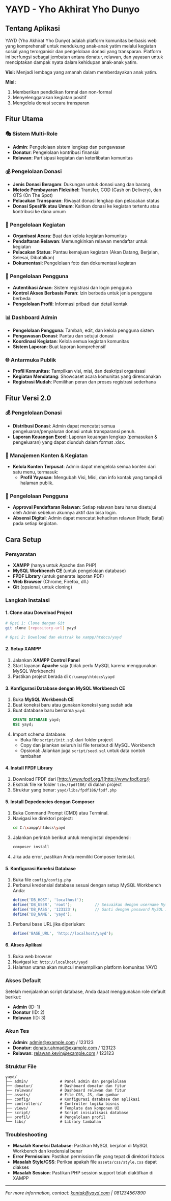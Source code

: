 # YAYD - Yho Akhirat Yho Dunyo

## Tentang Aplikasi

YAYD (Yho Akhirat Yho Dunyo) adalah platform komunitas berbasis web yang komprehensif untuk mendukung anak-anak yatim melalui kegiatan sosial yang terorganisir dan pengelolaan donasi yang transparan. Platform ini berfungsi sebagai jembatan antara donatur, relawan, dan yayasan untuk menciptakan dampak nyata dalam kehidupan anak-anak yatim.

**Visi:** Menjadi lembaga yang amanah dalam memberdayakan anak yatim.

**Misi:**
1. Memberikan pendidikan formal dan non-formal
2. Menyelenggarakan kegiatan positif
3. Mengelola donasi secara transparan

## Fitur Utama

### 🎭 Sistem Multi-Role
- **Admin**: Pengelolaan sistem lengkap dan pengawasan
- **Donatur**: Pengelolaan kontribusi finansial
- **Relawan**: Partisipasi kegiatan dan keterlibatan komunitas

### 💰 Pengelolaan Donasi
- **Jenis Donasi Beragam**: Dukungan untuk donasi uang dan barang
- **Metode Pembayaran Fleksibel**: Transfer, COD (Cash on Delivery), dan OTS (On The Spot)
- **Pelacakan Transparan**: Riwayat donasi lengkap dan pelacakan status
- **Donasi Spesifik atau Umum**: Kaitkan donasi ke kegiatan tertentu atau kontribusi ke dana umum

### 📅 Pengelolaan Kegiatan
- **Organisasi Acara**: Buat dan kelola kegiatan komunitas
- **Pendaftaran Relawan**: Memungkinkan relawan mendaftar untuk kegiatan
- **Pelacakan Status**: Pantau kemajuan kegiatan (Akan Datang, Berjalan, Selesai, Dibatalkan)
- **Dokumentasi**: Pengelolaan foto dan dokumentasi kegiatan

### 👥 Pengelolaan Pengguna
- **Autentikasi Aman**: Sistem registrasi dan login pengguna
- **Kontrol Akses Berbasis Peran**: Izin berbeda untuk jenis pengguna berbeda
- **Pengelolaan Profil**: Informasi pribadi dan detail kontak

### 📊 Dashboard Admin
- **Pengelolaan Pengguna**: Tambah, edit, dan kelola pengguna sistem
- **Pengawasan Donasi**: Pantau dan setujui donasi
- **Koordinasi Kegiatan**: Kelola semua kegiatan komunitas
- **Sistem Laporan**: Buat laporan komprehensif

### 🌐 Antarmuka Publik
- **Profil Komunitas**: Tampilkan visi, misi, dan deskripsi organisasi
- **Kegiatan Mendatang**: Showcaset acara komunitas yang direncanakan
- **Registrasi Mudah**: Pemilihan peran dan proses registrasi sederhana

## Fitur Versi 2.0

### 💰 Pengelolaan Donasi
- **Distribusi Donasi**: Admin dapat mencatat semua pengeluaran/penyaluran donasi untuk transparansi penuh.
- **Laporan Keuangan Excel**: Laporan keuangan lengkap (pemasukan & pengeluaran) yang dapat diunduh dalam format .xlsx.

### 📅 Manajemen Konten & Kegiatan
- **Kelola Konten Terpusat**: Admin dapat mengelola semua konten dari satu menu, termasuk:
   - **Profil Yayasan**: Mengubah Visi, Misi, dan info kontak yang tampil di halaman publik.

### 👥 Pengelolaan Pengguna
- **Approval Pendaftaran Relawan**: Setiap relawan baru harus disetujui oleh Admin sebelum akunnya aktif dan bisa login.
- **Absensi Digital**: Admin dapat mencatat kehadiran relawan (Hadir, Batal) pada setiap kegiatan.

## Cara Setup

### Persyaratan
- **XAMPP** (hanya untuk Apache dan PHP)
- **MySQL Workbench CE** (untuk pengelolaan database)
- **FPDF Library** (untuk generate laporan PDF)
- **Web Browser** (Chrome, Firefox, dll.)
- **Git** (opsional, untuk cloning)

### Langkah Instalasi

#### 1. Clone atau Download Project
```bash
# Opsi 1: Clone dengan Git
git clone [repository-url] yayd

# Opsi 2: Download dan ekstrak ke xampp/htdocs/yayd
```

#### 2. Setup XAMPP
1. Jalankan **XAMPP Control Panel**
2. Start layanan **Apache** saja (tidak perlu MySQL karena menggunakan MySQL Workbench)
3. Pastikan project berada di `C:\xampp\htdocs\yayd`

#### 3. Konfigurasi Database dengan MySQL Workbench CE
1. Buka **MySQL Workbench CE**
2. Buat koneksi baru atau gunakan koneksi yang sudah ada
3. Buat database baru bernama `yayd`:
   ```sql
   CREATE DATABASE yayd;
   USE yayd;
   ```
4. Import schema database:
   - Buka file `script/init.sql` dari folder project
   - Copy dan jalankan seluruh isi file tersebut di MySQL Workbench
   - Opsional: Jalankan juga `script/seed.sql` untuk data contoh tambahan

#### 4. Install FPDF Library
1. Download FPDF dari [http://www.fpdf.org/](http://www.fpdf.org/)
2. Ekstrak file ke folder `libs/fpdf186/` di dalam project
3. Struktur yang benar: `yayd/libs/fpdf186/fpdf.php`

#### 5. Install Depedencies dengan Composer
1. Buka Command Prompt (CMD) atau Terminal.
2. Navigasi ke direktori project:
   ```bash
   cd C:\xampp\htdocs\yayd
   ```
3. Jalankan perintah berikut untuk menginstal dependensi:
   ```bash
   composer install
   ```
4. Jika ada error, pastikan Anda memiliki Composer terinstal.

#### 5. Konfigurasi Koneksi Database
1. Buka file `config/config.php`
2. Perbarui kredensial database sesuai dengan setup MySQL Workbench Anda:
   ```php
   define('DB_HOST', 'localhost');
   define('DB_USER', 'root');          // Sesuaikan dengan username MySQL Anda
   define('DB_PASS', '123123');        // Ganti dengan password MySQL Anda
   define('DB_NAME', 'yayd');
   ```
3. Perbarui base URL jika diperlukan:
   ```php
   define('BASE_URL', 'http://localhost/yayd');
   ```

#### 6. Akses Aplikasi
1. Buka web browser
2. Navigasi ke: `http://localhost/yayd`
3. Halaman utama akan muncul menampilkan platform komunitas YAYD

### Akses Default
Setelah menjalankan script database, Anda dapat menggunakan role default berikut:
- **Admin** (ID: 1)
- **Donatur** (ID: 2)
- **Relawan** (ID: 3)

### Akun Tes
- **Admin**: admin@example.com / 123123
- **Donatur**: donatur.ahmad@example.com / 123123
- **Relawan**: relawan.kevin@example.com / 123123

### Struktur File
```
yayd/
├── admin/              # Panel admin dan pengelolaan
├── donatur/            # Dashboard donatur dan fitur
├── relawan/            # Dashboard relawan dan fitur
├── assets/             # File CSS, JS, dan gambar
├── config/             # Konfigurasi database dan aplikasi
├── controllers/        # Controller logika bisnis
├── views/              # Template dan komponen UI
├── script/             # Script inisialisasi database
├── profil/             # Pengelolaan profil
└── libs/               # Library tambahan
```

### Troubleshooting
- **Masalah Koneksi Database**: Pastikan MySQL berjalan di MySQL Workbench dan kredensial benar
- **Error Permission**: Pastikan permission file yang tepat di direktori htdocs
- **Masalah Style/CSS**: Periksa apakah file `assets/css/style.css` dapat diakses
- **Masalah Session**: Pastikan PHP session support telah diaktifkan di XAMPP

---

*For more information, contact: kontak@yayd.com | 081234567890* 